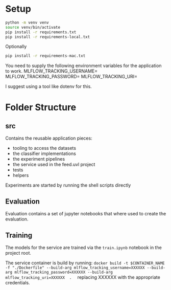 # Setup

```sh
python -m venv venv
source venv/bin/activate
pip install -r requirements.txt
pip install -r requirements-local.txt
```

Optionally

```sh
pip install -r requirements-mac.txt
```

You need to supply the following environment variables for the application to work.
MLFLOW_TRACKING_USERNAME=
MLFLOW_TRACKING_PASSWORD=
MLFLOW_TRACKING_URI=

I suggest using a tool like dotenv for this.

# Folder Structure

## src

Contains the reusable application pieces:

- tooling to access the datasets
- the classifier implementations
- the experiment pipelines
- the service used in the feed.uvl project
- tests
- helpers

Experiments are started by running the shell scripts directly

## Evaluation

Evaluation contains a set of jupyter notebooks that where used to create the evaluation.

## Training

The models for the service are trained via the `train.ipynb` notebook in the project root.

The service container is build by running:
`docker build -t $CONTAINER_NAME -f "./Dockerfile" --build-arg mlflow_tracking_username=XXXXXX --build-arg mlflow_tracking_password=XXXXXX --build-arg mlflow_tracking_uri=XXXXXX  .  `
replacing XXXXXX with the appropriate credentials.